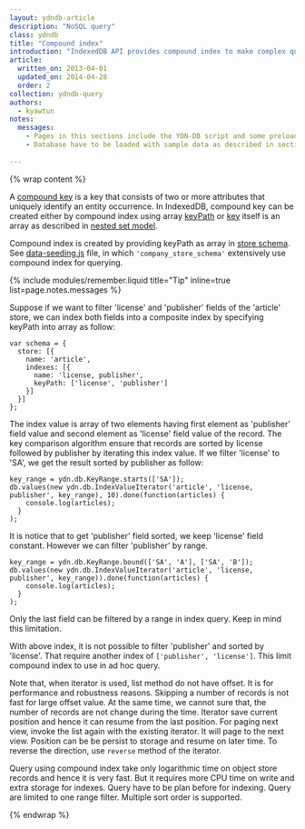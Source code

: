 ```yaml
---
layout: ydndb-article
description: "NoSQL query"
class: ydndb
title: "Compound index"
introduction: "IndexedDB API provides compound index to make complex query possible."
article:
  written_on: 2013-04-01
  updated_on: 2014-04-28
  order: 2
collection: ydndb-query
authors:
  - kyawtun
notes:
  messages:
    - Pages in this sections include the YDN-DB script and some preloaded data and utility functions, so that you follow the sample code in your browser's developer console to see in action.
    - Database have to be loaded with sample data as described in section home page.
    
---
```


{% wrap content %}

A [compound key](http://en.wikipedia.org/wiki/Compound_key) is a key that consists of two or more attributes that uniquely identify an entity occurrence. In IndexedDB, compound key can be created either by compound index using array [keyPath](http://www.w3.org/TR/IndexedDB/#key-path-construct) or [key](http://www.w3.org/TR/IndexedDB/#key-construct) itself is an array as described in [nested set model](../setup/key.html#nested-set-model). 

Compound index is created by providing keyPath as array in [store schema](/api/ydn/db/schema.html#Store). See [data-seeding.js](/js/ydn-db/data-seeding.js) file, in which `'company_store_schema'` extensively use compound index for querying. 

{% include modules/remember.liquid title="Tip" inline=true list=page.notes.messages %}

Suppose if we want to filter 'license' and 'publisher' fields of the 'article' store, we can index both fields into a composite index by specifying keyPath into array as follow:

    var schema = {
      store: [{
        name: 'article',
        indexes: [{
          name: 'license, publisher',
          keyPath: ['license', 'publisher']
        }]
      }]
    };

The index value is array of two elements having first element as 'publisher' field value and second element as 'license' field value of the record. The key comparison algorithm ensure that  records are sorted by license followed by publisher by iterating this index value. If we filter 'license' to 'SA', we get the result sorted by publisher as follow:
    
    key_range = ydn.db.KeyRange.starts(['SA']);
    db.values(new ydn.db.IndexValueIterator('article', 'license, publisher', key_range), 10).done(function(articles) {
        console.log(articles); 
      }
    );
        
It is notice that to get 'publisher' field sorted, we keep 'license' field constant. However we can filter 'publisher' by range.      
  
    key_range = ydn.db.KeyRange.bound(['SA', 'A'], ['SA', 'B']);
    db.values(new ydn.db.IndexValueIterator('article', 'license, publisher', key_range)).done(function(articles) {
        console.log(articles); 
      }
    );
    
Only the last field can be filtered by a range in index query. Keep in mind this limitation.
 
With above index, it is not possible to filter 'publisher' and sorted by 'license'. That require another index of `['publisher', 'license']`. This limit compound index to use in ad hoc query.
 
Note that, when iterator is used, list method do not have offset. It is for performance and robustness reasons. Skipping a number of records is not fast for large offset value. At the same time, we cannot sure that, the number of records are not change during the time. Iterator save current position and hence it can resume from the last position. For paging next view, invoke the list again with the existing iterator. It will page to the next view. Position can be be persist to storage and resume on later time. To reverse the direction, use `reverse` method of the iterator.
 
Query using compound index take only logarithmic time on object store records and hence it is very fast. But it requires more CPU time on write and extra storage for indexes. Query have to be plan before for indexing. Query are limited to one range filter. Multiple sort order is supported.
     
{% endwrap %}       